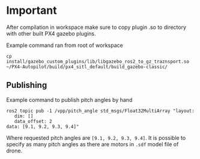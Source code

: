 # Important

After compilation in workspace make sure to copy plugin .so to directory with other built PX4 gazebo plugins.

Example command ran from root of workspace

```cp install/gazebo_custom_plugins/lib/libgazebo_ros2_to_gz_traznsport.so ~/PX4-Autopilot/build/px4_sitl_default/build_gazebo-classic/```

## Publishing

Example command to publish pitch angles by hand

```
ros2 topic pub -1 /vpp/pitch_angle std_msgs/Float32MultiArray "layout:
   dim: []
   data_offset: 2
data: [9.1, 9.2, 9.3, 9.4]"
```

Where requested pitch angles are `[9.1, 9.2, 9.3, 9.4]`. It is possible to specify as many pitch angles as there are motors in `.sdf` model file of drone.
